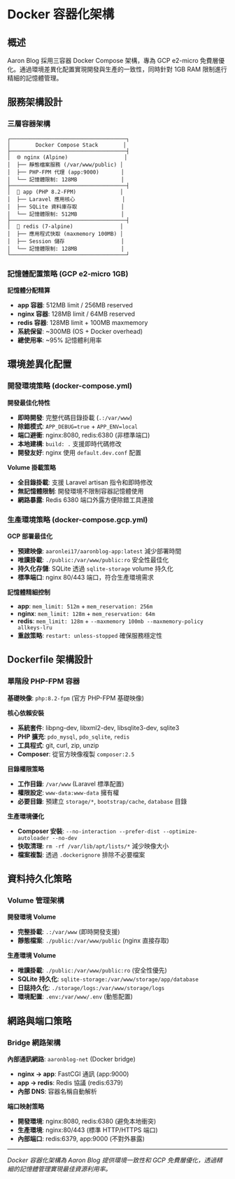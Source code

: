 # Docker 容器化架構

## 概述

Aaron Blog 採用三容器 Docker Compose 架構，專為 GCP e2-micro 免費層優化。通過環境差異化配置實現開發與生產的一致性，同時針對 1GB RAM 限制進行精細的記憶體管理。

## 服務架構設計

### 三層容器架構

```
┌─────────────────────────────────────┐
│        Docker Compose Stack        │
├─────────────────────────────────────┤
│  🌐 nginx (Alpine)                  │
│  ├── 靜態檔案服務 (/var/www/public) │
│  ├── PHP-FPM 代理 (app:9000)       │
│  └── 記憶體限制: 128MB              │
├─────────────────────────────────────┤
│  📱 app (PHP 8.2-FPM)              │
│  ├── Laravel 應用核心               │
│  ├── SQLite 資料庫存取              │
│  └── 記憶體限制: 512MB              │
├─────────────────────────────────────┤
│  💾 redis (7-alpine)               │
│  ├── 應用程式快取 (maxmemory 100MB) │
│  ├── Session 儲存                  │
│  └── 記憶體限制: 128MB              │
└─────────────────────────────────────┘
```

### 記憶體配置策略 (GCP e2-micro 1GB)

**記憶體分配精算**
- **app 容器**: 512MB limit / 256MB reserved
- **nginx 容器**: 128MB limit / 64MB reserved  
- **redis 容器**: 128MB limit + 100MB maxmemory
- **系統保留**: ~300MB (OS + Docker overhead)
- **總使用率**: ~95% 記憶體利用率

## 環境差異化配置

### 開發環境策略 (docker-compose.yml)

**開發最佳化特性**
- **即時開發**: 完整代碼目錄掛載 (`.:/var/www`)
- **除錯模式**: `APP_DEBUG=true` + `APP_ENV=local`
- **端口避衝**: nginx:8080, redis:6380 (非標準端口)
- **本地建構**: `build: .` 支援即時代碼修改
- **開發友好**: nginx 使用 `default.dev.conf` 配置

**Volume 掛載策略**
- **全目錄掛載**: 支援 Laravel artisan 指令和即時修改
- **無記憶體限制**: 開發環境不限制容器記憶體使用  
- **網路暴露**: Redis 6380 端口外露方便除錯工具連接

### 生產環境策略 (docker-compose.gcp.yml)

**GCP 部署最佳化**
- **預建映像**: `aaronlei17/aaronblog-app:latest` 減少部署時間
- **唯讀掛載**: `./public:/var/www/public:ro` 安全性最佳化
- **持久化存儲**: SQLite 透過 `sqlite-storage` volume 持久化
- **標準端口**: nginx 80/443 端口，符合生產環境需求

**記憶體精細控制**
- **app**: `mem_limit: 512m` + `mem_reservation: 256m`
- **nginx**: `mem_limit: 128m` + `mem_reservation: 64m`  
- **redis**: `mem_limit: 128m` + `--maxmemory 100mb --maxmemory-policy allkeys-lru`
- **重啟策略**: `restart: unless-stopped` 確保服務穩定性

## Dockerfile 架構設計

### 單階段 PHP-FPM 容器

**基礎映像**: `php:8.2-fpm` (官方 PHP-FPM 基礎映像)

**核心依賴安裝**
- **系統套件**: libpng-dev, libxml2-dev, libsqlite3-dev, sqlite3
- **PHP 擴充**: `pdo_mysql`, `pdo_sqlite`, `redis`  
- **工具程式**: git, curl, zip, unzip
- **Composer**: 從官方映像複製 `composer:2.5`

**目錄權限策略**
- **工作目錄**: `/var/www` (Laravel 標準配置)
- **權限設定**: `www-data:www-data` 擁有權
- **必要目錄**: 預建立 `storage/*`, `bootstrap/cache`, `database` 目錄

**生產環境優化**
- **Composer 安裝**: `--no-interaction --prefer-dist --optimize-autoloader --no-dev`
- **快取清理**: `rm -rf /var/lib/apt/lists/*` 減少映像大小  
- **檔案複製**: 透過 `.dockerignore` 排除不必要檔案

## 資料持久化策略

### Volume 管理架構

**開發環境 Volume**
- **完整掛載**: `.:/var/www` (即時開發支援)
- **靜態檔案**: `./public:/var/www/public` (nginx 直接存取)

**生產環境 Volume**
- **唯讀掛載**: `./public:/var/www/public:ro` (安全性優先)
- **SQLite 持久化**: `sqlite-storage:/var/www/storage/app/database`
- **日誌持久化**: `./storage/logs:/var/www/storage/logs`
- **環境配置**: `.env:/var/www/.env` (動態配置)

## 網路與端口策略

### Bridge 網路架構

**內部通訊網路**: `aaronblog-net` (Docker bridge)
- **nginx → app**: FastCGI 通訊 (app:9000)
- **app → redis**: Redis 協議 (redis:6379)  
- **內部 DNS**: 容器名稱自動解析

**端口映射策略**
- **開發環境**: nginx:8080, redis:6380 (避免本地衝突)
- **生產環境**: nginx:80/443 (標準 HTTP/HTTPS 端口)
- **內部端口**: redis:6379, app:9000 (不對外暴露)

---

*Docker 容器化架構為 Aaron Blog 提供環境一致性和 GCP 免費層優化，透過精細的記憶體管理實現最佳資源利用率。*
